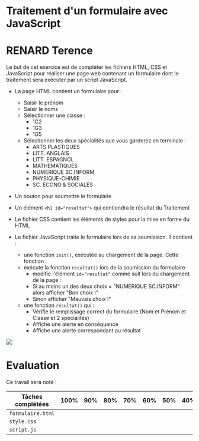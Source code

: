 # Traitement d'un formulaire avec JavaScript

RENARD Terence
=====================
Le but de cet exercice est de compléter les fichiers HTML, CSS et JavaScript pour réaliser une page web contenant un formulaire dont le traitement sera exécuter par un script JavaScript.

- La page HTML contient un formulaire pour :
  - Saisir le prénom
  - Saisir le noms
  - Sélectionner une classe :
    - 1G2
    - 1G3
    - 1G5
  - Sélectionner les deux spécialités  que vous garderez en terminale :
    - ARTS PLASTIQUES
    - LITT. ANGLAIS
    - LITT. ESPAGNOL
    - MATHEMATIQUES
    - NUMERIQUE SC.INFORM
    - PHYSIQUE-CHIMIE
    - SC. ECONO.& SOCIALES
- Un bouton pour soumettre le formulaire
- Un élément `<h1 id="resultat">` qui contiendra le résultat du Traitement

- Le fichier CSS contient les éléments de styles pour la mise en forme du HTML
- Le fichier JavaScript traite le formulaire lors de sa soumission. Il contient :
    - une fonction `init()`, exécutée au chargement de la page. Cette fonction :
    - exécute la fonction `resultat()` lors de la soumission du formulaire
      - modifie l'élément `id="resultat"` comme suit lors du chargement de la page :
      - Si au moins un des deux choix = "NUMERIQUE SC.INFORM" alors afficher "Bon choix !"
      - Sinon afficher "Mauvais choix !"
    - une fonction `resultat()` qui :
      - Vérifie le remplissage correct du formulaire (Nom et Prénom et Classe et 2 spécialités)
      - Affiche une alerte en conséquence
      - Affiche une alerte correspondant au résultat

![](page_web.png)

# Evaluation

Ce travail sera noté :

Tâches complétées | 100% | 90%  | 80%  | 70%  | 60%  | 50%  | 40%  | 30%  | 20%  | 10% | 0 
----------------- | ---- | ---- | ---- | ---- | ---- | ---- | ---- | ---- | ---- |-----|----
`formulaire.html` |      |      |      |      |      |      |      |      |      |     | 
`style.css`       |      |      |      |      |      |      |      |      |      |     |  
`script.js`       |      |      |      |      |      |      |      |      |      |     |  
